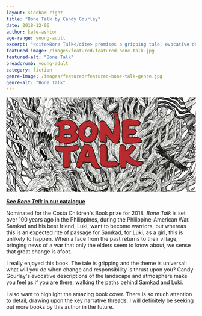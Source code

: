 ```yaml
---
layout: sidebar-right
title: "Bone Talk by Candy Gourlay"
date: 2018-12-06
author: kate-ashton
age-range: young-adult
excerpt: "<cite>Bone Talk</cite> promises a gripping tale, evocative descriptions and a universal theme."
featured-image: /images/featured/featured-bone-talk.jpg
featured-alt: "Bone Talk"
breadcrumb: young-adult
category: fiction
genre-image: /images/featured/featured-bone-talk-genre.jpg
genre-alt: "Bone Talk"
---
```


![Bone Talk](/images/featured/featured-bone-talk.jpg)

**[See <cite>Bone Talk</cite> in our catalogue](https://suffolk.spydus.co.uk/cgi-bin/spydus.exe/ENQ/OPAC/BIBENQ?BRN=2403407)**

Nominated for the Costa Children's Book prize for 2018, <cite>Bone Talk</cite> is set over 100 years ago in the Philippines, during the Philippine-American War. Samkad and his best friend, Luki, want to become warriors, but whereas this is an expected rite of passage for Samkad, for Luki, as a girl, this is unlikely to happen. When a face from the past returns to their village, bringing news of a war that only the elders seem to know about, we sense that great change is afoot.

I really enjoyed this book. The tale is gripping and the theme is universal: what will you do when change and responsibility is thrust upon you? Candy Gourlay's evocative descriptions of the landscape and atmosphere make you feel as if you are there, walking the paths behind Samkad and Luki.

I also want to highlight the amazing book cover. There is so much attention to detail, drawing upon the key narrative threads. I will definitely be seeking out more books by this author in the future.
